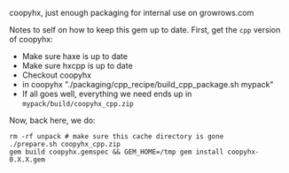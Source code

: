 coopyhx, just enough packaging for internal use on growrows.com

Notes to self on how to keep this gem up to date.  First, get the `cpp` version of coopyhx:

   * Make sure haxe is up to date
   * Make sure hxcpp is up to date
   * Checkout coopyhx
   * in coopyhx "./packaging/cpp_recipe/build_cpp_package.sh mypack"
   * If all goes well, everything we need ends up in `mypack/build/coopyhx_cpp.zip`

Now, back here, we do:

````
rm -rf unpack # make sure this cache directory is gone
./prepare.sh coopyhx_cpp.zip
gem build coopyhx.gemspec && GEM_HOME=/tmp gem install coopyhx-0.X.X.gem 
````

